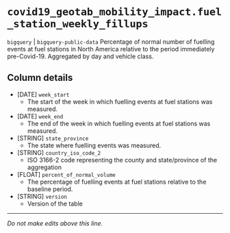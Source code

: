 # `covid19_geotab_mobility_impact.fuel_station_weekly_fillups`
`bigquery` | `bigquery-public-data`
Percentage of normal number of fuelling events at fuel stations in North America relative to the period immediately pre-Covid-19. Aggregated by day and vehicle class.

## Column details
* [DATE]      `week_start`
  - The start of the week in which fuelling events at fuel stations was measured.
* [DATE]      `week_end`
  - The end of the week in which fuelling events at fuel stations was measured.
* [STRING]    `state_province`
  - The state where fuelling events was measured.
* [STRING]    `country_iso_code_2`
  - ISO 3166-2 code representing the county and state/province of the aggregation
* [FLOAT]     `percent_of_normal_volume`
  - The percentage of fuelling events at fuel stations relative to the baseline period.
* [STRING]    `version`
  - Version of the table

-------------------------------------------------------------------------------
*Do not make edits above this line.*
